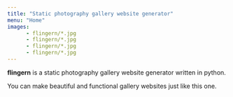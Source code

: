 ```yaml
---
title: "Static photography gallery website generator"
menu: "Home"
images: 
      - flingern/*.jpg
      - flingern/*.jpg
      - flingern/*.jpg
      - flingern/*.jpg
---
```


**flingern** is a static photography gallery website generator written in python.

You can make beautiful and functional gallery websites just like this one.
